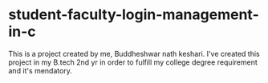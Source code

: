 # student-faculty-login-management-in-c

This is a project created by me, Buddheshwar nath keshari. I've created this project in my B.tech 2nd yr in order to fulfill my college degree requirement and it's mendatory.


